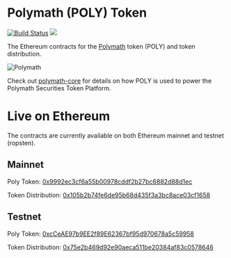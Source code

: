 # Polymath (POLY) Token

[![Build Status](https://travis-ci.org/PolymathNetwork/polymath-token-distribution.svg?branch=master)](https://travis-ci.org/PolymathNetwork/polymath-token-distribution) <a href="https://t.me/polymathnetwork" target="_blank"><img src="https://img.shields.io/badge/50k+-telegram-blue.svg"></a>

The Ethereum contracts for the [Polymath](https://polymath.network) token  (POLY) and token distribution.

![Polymath](Polymath.png)

Check out [polymath-core](https://github.com/PolymathNetwork/polymath-core) for details on how POLY is used to power the Polymath Securities Token Platform.

# Live on Ethereum

The contracts are currently available on both Ethereum mainnet and testnet (ropsten).

## Mainnet
Poly Token: [0x9992ec3cf6a55b00978cddf2b27bc6882d88d1ec](https://etherscan.io/address/0x9992ec3cf6a55b00978cddf2b27bc6882d88d1ec)

Token Distribution: [0x105b2b74fe6de95b68d435f3a3bc8ace03cf1658](https://etherscan.io/address/0x105b2b74fe6de95b68d435f3a3bc8ace03cf1658)

## Testnet

Poly Token: [0xcCeAE97b9EE2f89E62367bf95d970678a5c59958](https://ropsten.etherscan.io/address/0xcceae97b9ee2f89e62367bf95d970678a5c59958#code)

Token Distribution: [0x75e2b469d92e90aeca511be20384af83c0578646](https://ropsten.etherscan.io/address/0x75e2b469d92e90aeca511be20384af83c0578646#code)
